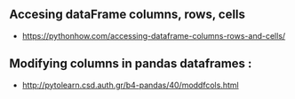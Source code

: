 ## Accesing dataFrame columns, rows, cells
* https://pythonhow.com/accessing-dataframe-columns-rows-and-cells/ 

## Modifying columns in pandas dataframes :
* http://pytolearn.csd.auth.gr/b4-pandas/40/moddfcols.html 

